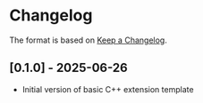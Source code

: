# Changelog

The format is based on [Keep a Changelog](https://keepachangelog.com/en/1.0.0/).


## [0.1.0] - 2025-06-26
- Initial version of basic C++ extension template
